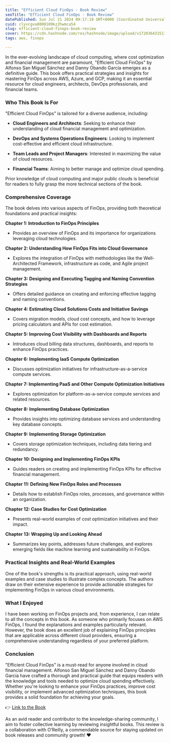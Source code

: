 ```yaml
---
title: "Efficient Cloud FinOps - Book Review"
seoTitle: "Efficient Cloud FinOps - Book Review"
datePublished: Sun Jul 21 2024 09:17:19 GMT+0000 (Coordinated Universal Time)
cuid: clyvcgva8000109kz2hwmca54
slug: efficient-cloud-finops-book-review
cover: https://cdn.hashnode.com/res/hashnode/image/upload/v1720364315179/dbf478af-0099-4c97-b980-66a261c0051a.png
tags: aws, finops

---
```


In the ever-evolving landscape of cloud computing, where cost optimization and financial management are paramount, "Efficient Cloud FinOps" by Alfonso San Miguel Sánchez and Danny Obando García emerges as a definitive guide. This book offers practical strategies and insights for mastering FinOps across AWS, Azure, and GCP, making it an essential resource for cloud engineers, architects, DevOps professionals, and financial teams.

### Who This Book Is For

"Efficient Cloud FinOps" is tailored for a diverse audience, including:

* **Cloud Engineers and Architects**: Seeking to enhance their understanding of cloud financial management and optimization.
    
* **DevOps and Systems Operations Engineers**: Looking to implement cost-effective and efficient cloud infrastructure.
    
* **Team Leads and Project Managers**: Interested in maximizing the value of cloud resources.
    
* **Financial Teams**: Aiming to better manage and optimize cloud spending.
    

Prior knowledge of cloud computing and major public clouds is beneficial for readers to fully grasp the more technical sections of the book.

### Comprehensive Coverage

The book delves into various aspects of FinOps, providing both theoretical foundations and practical insights:

**Chapter 1: Introduction to FinOps Principles**

* Provides an overview of FinOps and its importance for organizations leveraging cloud technologies.
    

**Chapter 2: Understanding How FinOps Fits into Cloud Governance**

* Explores the integration of FinOps with methodologies like the Well-Architected Framework, infrastructure as code, and Agile project management.
    

**Chapter 3: Designing and Executing Tagging and Naming Convention Strategies**

* Offers detailed guidance on creating and enforcing effective tagging and naming conventions.
    

**Chapter 4: Estimating Cloud Solutions Costs and Initiative Savings**

* Covers migration models, cloud cost concepts, and how to leverage pricing calculators and APIs for cost estimation.
    

**Chapter 5: Improving Cost Visibility with Dashboards and Reports**

* Introduces cloud billing data structures, dashboards, and reports to enhance FinOps practices.
    

**Chapter 6: Implementing IaaS Compute Optimization**

* Discusses optimization initiatives for infrastructure-as-a-service compute services.
    

**Chapter 7: Implementing PaaS and Other Compute Optimization Initiatives**

* Explores optimization for platform-as-a-service compute services and related resources.
    

**Chapter 8: Implementing Database Optimization**

* Provides insights into optimizing database services and understanding key database concepts.
    

**Chapter 9: Implementing Storage Optimization**

* Covers storage optimization techniques, including data tiering and redundancy.
    

**Chapter 10: Designing and Implementing FinOps KPIs**

* Guides readers on creating and implementing FinOps KPIs for effective financial management.
    

**Chapter 11: Defining New FinOps Roles and Processes**

* Details how to establish FinOps roles, processes, and governance within an organization.
    

**Chapter 12: Case Studies for Cost Optimization**

* Presents real-world examples of cost optimization initiatives and their impact.
    

**Chapter 13: Wrapping Up and Looking Ahead**

* Summarizes key points, addresses future challenges, and explores emerging fields like machine learning and sustainability in FinOps.
    

### Practical Insights and Real-World Examples

One of the book's strengths is its practical approach, using real-world examples and case studies to illustrate complex concepts. The authors draw on their extensive experience to provide actionable strategies for implementing FinOps in various cloud environments.

### What I Enjoyed

I have been working on FinOps projects and, from experience, I can relate to all the concepts in this book. As someone who primarily focuses on AWS FinOps, I found the explanations and examples particularly relevant. However, the book does an excellent job of explaining FinOps principles that are applicable across different cloud providers, ensuring a comprehensive understanding regardless of your preferred platform.

### Conclusion

"Efficient Cloud FinOps" is a must-read for anyone involved in cloud financial management. Alfonso San Miguel Sánchez and Danny Obando García have crafted a thorough and practical guide that equips readers with the knowledge and tools needed to optimize cloud spending effectively. Whether you're looking to enhance your FinOps practices, improve cost visibility, or implement advanced optimization techniques, this book provides a solid foundation for achieving your goals.  
  
👉 [Link to the Book](https://www.packtpub.com/en-us/product/efficient-cloud-finops-9781805122579)

As an avid reader and contributor to the knowledge-sharing community, I aim to foster collective learning by reviewing insightful books. This review is a collaboration with O’Reilly, a commendable source for staying updated on book releases and community growth! ❤️